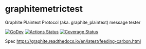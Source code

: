 # graphitemetrictest

Graphite Plaintext Protocol (aka. graphite_plaintext) message tester

[![GoDev][godev-image]][godev-url]
[![Actions Status][actions-image]][actions-url]
[![Coverage Status][coveralls-image]][coveralls-url]

Spec
https://graphite.readthedocs.io/en/latest/feeding-carbon.html

[godev-image]: https://pkg.go.dev/badge/github.com/lufia/graphitemetrictest
[godev-url]: https://pkg.go.dev/github.com/lufia/graphitemetrictest
[actions-image]: https://github.com/lufia/graphitemetrictest/workflows/Test/badge.svg?branch=main
[actions-url]: https://github.com/lufia/graphitemetrictest/actions?workflow=Test
[coveralls-image]: https://coveralls.io/repos/github/lufia/graphitemetrictest/badge.svg
[coveralls-url]: https://coveralls.io/github/lufia/graphitemetrictest
